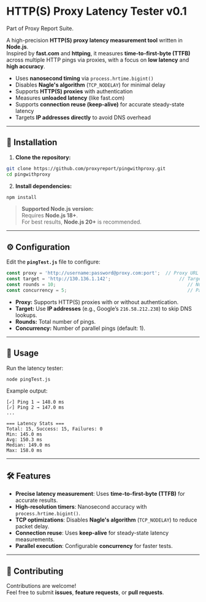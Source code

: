 # HTTP(S) Proxy Latency Tester v0.1
Part of Proxy Report Suite.

A high-precision **HTTP(S) proxy latency measurement tool** written in **Node.js**.  
Inspired by **fast.com** and **httping**, it measures **time-to-first-byte (TTFB)** across multiple HTTP pings via proxies, with a focus on **low latency** and **high accuracy**.

- Uses **nanosecond timing** via `process.hrtime.bigint()`
- Disables **Nagle's algorithm** (`TCP_NODELAY`) for minimal delay
- Supports **HTTP(S) proxies** with authentication
- Measures **unloaded latency** (like fast.com)
- Supports **connection reuse (keep-alive)** for accurate steady-state latency
- Targets **IP addresses directly** to avoid DNS overhead

---

## 🚀 Installation

1. **Clone the repository:**

```bash
git clone https://github.com/proxyreport/pingwithproxy.git
cd pingwithproxy
```

2. **Install dependencies:**

```bash
npm install
```

> **Supported Node.js version:**  
Requires **Node.js 18+**.  
For best results, **Node.js 20+** is recommended.

---

## ⚙️ Configuration

Edit the **`pingTest.js`** file to configure:

```js
const proxy = 'http://username:password@proxy.com:port';  // Proxy URL
const target = 'http://130.136.1.142';                         // Target IP (avoid DNS)
const rounds = 10;                                                // Number of pings
const concurrency = 5;                                            // Parallel requests
```

- **Proxy:** Supports HTTP(S) proxies with or without authentication.
- **Target:** Use **IP addresses** (e.g., Google’s `216.58.212.238`) to skip DNS lookups.
- **Rounds:** Total number of pings.
- **Concurrency:** Number of parallel pings (default: 1).

---

## 🏃 Usage

Run the latency tester:

```bash
node pingTest.js
```

Example output:

```
[✓] Ping 1 → 148.0 ms
[✓] Ping 2 → 147.0 ms
...

=== Latency Stats ===
Total: 15, Success: 15, Failures: 0
Min: 145.0 ms
Avg: 150.3 ms
Median: 149.0 ms
Max: 158.0 ms
```

---

## 🛠️ Features

- **Precise latency measurement**: Uses **time-to-first-byte (TTFB)** for accurate results.
- **High-resolution timers**: Nanosecond accuracy with `process.hrtime.bigint()`.
- **TCP optimizations**: Disables **Nagle's algorithm** (`TCP_NODELAY`) to reduce packet delay.
- **Connection reuse**: Uses **keep-alive** for steady-state latency measurements.
- **Parallel execution**: Configurable **concurrency** for faster tests.

---

## 🤝 Contributing

Contributions are welcome!  
Feel free to submit **issues**, **feature requests**, or **pull requests**.

